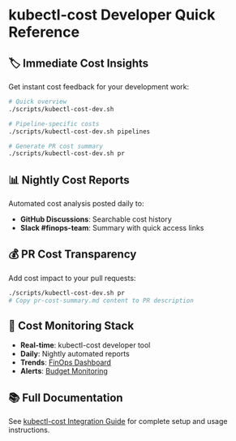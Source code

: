 # kubectl-cost Developer Quick Reference

## 🏷️ Immediate Cost Insights

Get instant cost feedback for your development work:

```bash
# Quick overview
./scripts/kubectl-cost-dev.sh

# Pipeline-specific costs
./scripts/kubectl-cost-dev.sh pipelines

# Generate PR cost summary
./scripts/kubectl-cost-dev.sh pr
```

## 📊 Nightly Cost Reports

Automated cost analysis posted daily to:
- **GitHub Discussions**: Searchable cost history  
- **Slack #finops-team**: Summary with quick access links

## 💰 PR Cost Transparency

Add cost impact to your pull requests:

```bash
./scripts/kubectl-cost-dev.sh pr
# Copy pr-cost-summary.md content to PR description
```

## 🔗 Cost Monitoring Stack

- **Real-time**: kubectl-cost developer tool
- **Daily**: Nightly automated reports  
- **Trends**: [FinOps Dashboard](http://grafana:3000/d/neuronews-finops/)
- **Alerts**: [Budget Monitoring](http://prometheus:9090/alerts)

## 📚 Full Documentation

See [kubectl-cost Integration Guide](docs/finops/kubectl-cost-integration.md) for complete setup and usage instructions.
